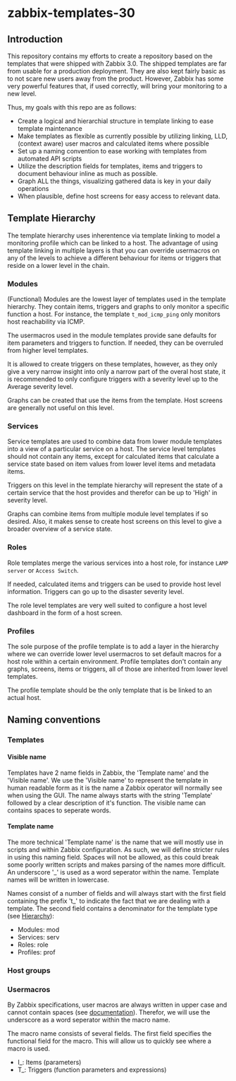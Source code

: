 # zabbix-templates-30

## Introduction
This repository contains my efforts to create a repository based on the templates that were shipped with Zabbix 3.0.
The shipped templates are far from usable for a production deployment. They are also kept fairly basic as to not scare new users away from the product.
However, Zabbix has some very powerful features that, if used correctly, will bring your monitoring to a new level.

Thus, my goals with this repo are as follows:

- Create a logical and hierarchial structure in template linking to ease template maintenance
- Make templates as flexible as currently possible by utilizing linking, LLD, (context aware) user macros and calculated items where possible
- Set up a naming convention to ease working with templates from automated API scripts
- Utilize the description fields for templates, items and triggers to document behaviour inline as much as possible.
- Graph ALL the things, visualizing gathered data is key in your daily operations
- When plausible, define host screens for easy access to relevant data.

## Template Hierarchy

The template hierarchy uses inherentence via template linking to model a monitoring profile which can be linked to a host.
The advantage of using template linking in multiple layers is that you can override usermacros on any of the levels to achieve a different behaviour for items or triggers that reside on a lower level in the chain.


### Modules

(Functional) Modules are the lowest layer of templates used in the template hierarchy. They contain items, triggers and graphs to only monitor a specific function a host. For instance, the template `t_mod_icmp_ping` only monitors host reachability via ICMP.

The usermacros used in the module templates provide sane defaults for item parameters and triggers to function. If needed, they can be overruled from higher level templates.

It is allowed to create triggers on these templates, however, as they only give a very narrow insight into only a narrow part of the overal host state, it is recommended to only configure triggers with a severity level up to the Average severity level.

Graphs can be created that use the items from the template. Host screens are generally not useful on this level.

### Services

Service templates are used to combine data from lower module templates into a view of a particular service on a host.
The service level templates should not contain any items, except for calculated items that calculate a service state based on item values from lower level items and metadata items.

Triggers on this level in the template hierarchy will represent the state of a certain service that the host provides and therefor can be up to 'High' in severity level.

Graphs can combine items from multiple module level templates if so desired.
Also, it makes sense to create host screens on this level to give a broader overview of a service state.

### Roles

Role templates merge the various services into a host role, for instance `LAMP server` or `Access Switch`.

If needed, calculated items and triggers can be used to provide host level information. Triggers can go up to the disaster severity level.

The role level templates are very well suited to configure a host level dashboard in the form of a host screen.

### Profiles

The sole purpose of the profile template is to add a layer in the hierarchy where we can override lower level usermacros to set default macros for a host role within a certain environment.
Profile templates don't contain any graphs, screens, items or triggers, all of those are inherited from lower level templates.

The profile template should be the only template that is be linked to an actual host.

## Naming conventions

### Templates

#### Visible name
Templates have 2 name fields in Zabbix, the 'Template name' and the 'Visible name'.
We use the 'Visible name' to represent the template in human readable form as it is the name a Zabbix operator will normally see when using the GUI.
The name always starts with the string 'Template' followed by a clear description of it's function.
The visible name can contains spaces to seperate words.

#### Template name
The more technical 'Template name' is the name that we will mostly use in scripts and within Zabbix configuration.
As such, we will define stricter rules in using this naming field.
Spaces will not be allowed, as this could break some poorly written scripts and makes parsing of the names more difficult.
An underscore '_' is used as a word seperator within the name. Template names will be written in lowercase.

Names consist of a number of fields and will always start with the first field containing the prefix 't_' to indicate the fact that we are dealing with a template. 
The second field contains a denominator for the template type (see [Hierarchy](#template-hierarchy)):

- Modules: mod
- Services: serv
- Roles: role
- Profiles: prof


### Host groups



### Usermacros
By Zabbix specifications, user macros are always written in upper case and cannot contain spaces (see [documentation](https://www.zabbix.com/documentation/3.0/manual/config/macros/usermacros)).
Therefor, we will use the underscore as a word seperator within the macro name.

The macro name consists of several fields. The first field specifies the functional field for the macro. This will allow us to quickly see where a macro is used.

- I_:	Items (parameters)
- T_:	Triggers (function parameters and expressions)


